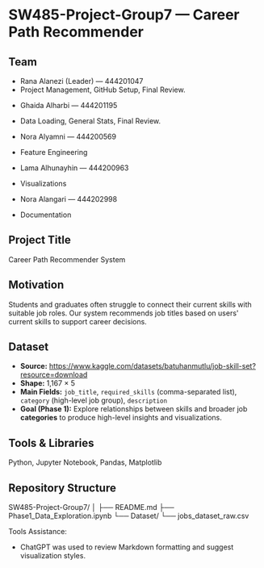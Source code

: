 # SW485-Project-Group7 — Career Path Recommender

## Team
* Rana Alanezi (Leader) — 444201047
 * Project Management, GitHub Setup, Final Review.
- Ghaida Alharbi — 444201195
 * Data Loading, General Stats, Final Review.
- Nora Alyamni — 444200569
 * Feature Engineering
- Lama Alhunayhin — 444200963
 * Visualizations
- Nora Alangari — 444202998
 * Documentation


## Project Title
Career Path Recommender System

## Motivation
Students and graduates often struggle to connect their current skills with suitable job roles.
Our system recommends job titles based on users' current skills to support career decisions.

## Dataset
- **Source:** https://www.kaggle.com/datasets/batuhanmutlu/job-skill-set?resource=download
- **Shape:** 1,167 × 5
- **Main Fields:** `job_title`, `required_skills` (comma-separated list), `category` (high-level job group), `description`
- **Goal (Phase 1):** Explore relationships between skills and broader job **categories** to produce high-level insights and visualizations.

## Tools & Libraries
Python, Jupyter Notebook, Pandas, Matplotlib

## Repository Structure

SW485-Project-Group7/
│
├── README.md
├── Phase1_Data_Exploration.ipynb
└── Dataset/
    └── jobs_dataset_raw.csv

Tools Assistance:
- ChatGPT was used to review Markdown formatting and suggest visualization styles.